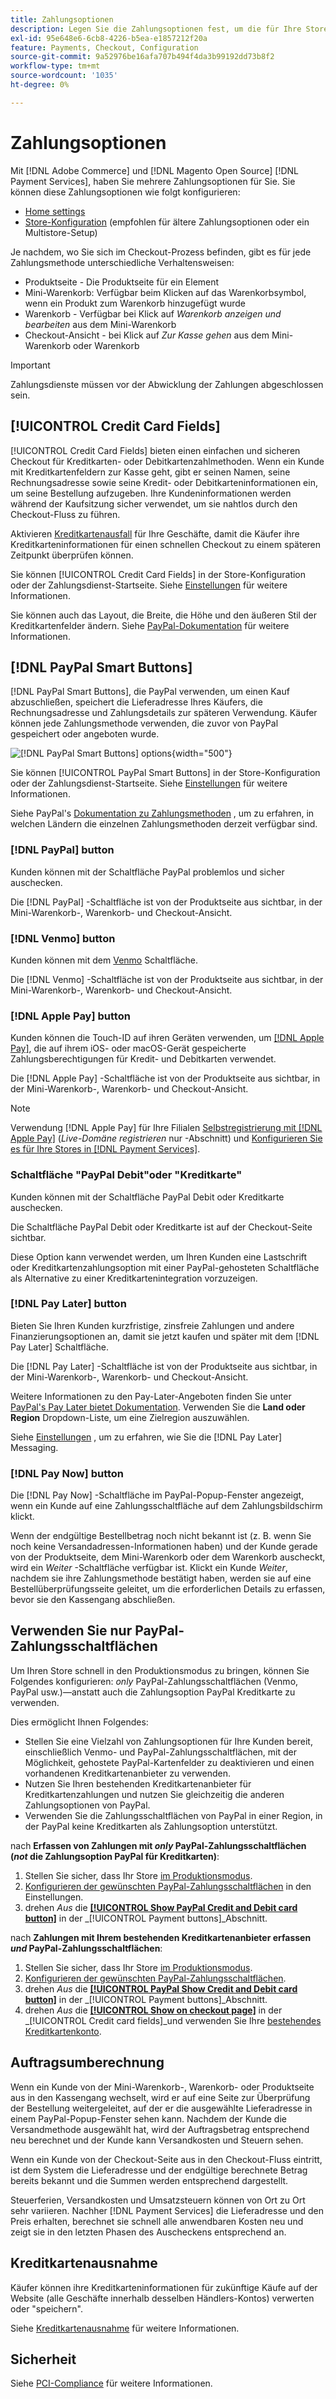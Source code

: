 ```yaml
---
title: Zahlungsoptionen
description: Legen Sie die Zahlungsoptionen fest, um die für Ihre Store-Kunden verfügbaren Methoden anzupassen.
exl-id: 95e648e6-6cb8-4226-b5ea-e1857212f20a
feature: Payments, Checkout, Configuration
source-git-commit: 9a52976be16afa707b494f4da3b99192dd73b8f2
workflow-type: tm+mt
source-wordcount: '1035'
ht-degree: 0%

---
```


# Zahlungsoptionen

Mit [!DNL Adobe Commerce] und [!DNL Magento Open Source] [!DNL Payment Services], haben Sie mehrere Zahlungsoptionen für Sie. Sie können diese Zahlungsoptionen wie folgt konfigurieren:

* [Home settings](payments-home.md)
* [Store-Konfiguration](configure-admin.md) (empfohlen für ältere Zahlungsoptionen oder ein Multistore-Setup)

Je nachdem, wo Sie sich im Checkout-Prozess befinden, gibt es für jede Zahlungsmethode unterschiedliche Verhaltensweisen:

* Produktseite - Die Produktseite für ein Element
* Mini-Warenkorb: Verfügbar beim Klicken auf das Warenkorbsymbol, wenn ein Produkt zum Warenkorb hinzugefügt wurde
* Warenkorb - Verfügbar bei Klick auf _Warenkorb anzeigen und bearbeiten_ aus dem Mini-Warenkorb
* Checkout-Ansicht - bei Klick auf _Zur Kasse gehen_ aus dem Mini-Warenkorb oder Warenkorb

>[!IMPORTANT]
>
>Zahlungsdienste müssen vor der Abwicklung der Zahlungen abgeschlossen sein.

## [!UICONTROL Credit Card Fields]

[!UICONTROL Credit Card Fields] bieten einen einfachen und sicheren Checkout für Kreditkarten- oder Debitkartenzahlmethoden. Wenn ein Kunde mit Kreditkartenfeldern zur Kasse geht, gibt er seinen Namen, seine Rechnungsadresse sowie seine Kredit- oder Debitkarteninformationen ein, um seine Bestellung aufzugeben. Ihre Kundeninformationen werden während der Kaufsitzung sicher verwendet, um sie nahtlos durch den Checkout-Fluss zu führen.

Aktivieren [Kreditkartenausfall](#vaulting) für Ihre Geschäfte, damit die Käufer ihre Kreditkarteninformationen für einen schnellen Checkout zu einem späteren Zeitpunkt überprüfen können.

Sie können [!UICONTROL Credit Card Fields] in der Store-Konfiguration oder der Zahlungsdienst-Startseite. Siehe [Einstellungen](settings.md#credit-card-fields) für weitere Informationen.

Sie können auch das Layout, die Breite, die Höhe und den äußeren Stil der Kreditkartenfelder ändern. Siehe [PayPal-Dokumentation](https://developer.paypal.com/docs/checkout/advanced/customize/card-field-style/) für weitere Informationen.

## [!DNL PayPal Smart Buttons]

[!DNL PayPal Smart Buttons], die PayPal verwenden, um einen Kauf abzuschließen, speichert die Lieferadresse Ihres Käufers, die Rechnungsadresse und Zahlungsdetails zur späteren Verwendung. Käufer können jede Zahlungsmethode verwenden, die zuvor von PayPal gespeichert oder angeboten wurde.

![[!DNL PayPal Smart Buttons] options](assets/payment-buttons.png){width="500"}

Sie können [!UICONTROL PayPal Smart Buttons] in der Store-Konfiguration oder der Zahlungsdienst-Startseite.  Siehe [Einstellungen](settings.md#payment-buttons) für weitere Informationen.

Siehe PayPal&#39;s [Dokumentation zu Zahlungsmethoden](https://developer.paypal.com/docs/checkout/payment-methods/) , um zu erfahren, in welchen Ländern die einzelnen Zahlungsmethoden derzeit verfügbar sind.

### [!DNL PayPal] button

Kunden können mit der Schaltfläche PayPal problemlos und sicher auschecken.

Die [!DNL PayPal] -Schaltfläche ist von der Produktseite aus sichtbar, in der Mini-Warenkorb-, Warenkorb- und Checkout-Ansicht.

### [!DNL Venmo] button

Kunden können mit dem [Venmo](https://venmo.com/) Schaltfläche.

Die [!DNL Venmo] -Schaltfläche ist von der Produktseite aus sichtbar, in der Mini-Warenkorb-, Warenkorb- und Checkout-Ansicht.

### [!DNL Apple Pay] button

Kunden können die Touch-ID auf ihren Geräten verwenden, um [[!DNL Apple Pay]](https://www.apple.com/apple-pay/), die auf ihrem iOS- oder macOS-Gerät gespeicherte Zahlungsberechtigungen für Kredit- und Debitkarten verwendet.

Die [!DNL Apple Pay] -Schaltfläche ist von der Produktseite aus sichtbar, in der Mini-Warenkorb-, Warenkorb- und Checkout-Ansicht.

>[!NOTE]
>
> Verwendung [!DNL Apple Pay] für Ihre Filialen [Selbstregistrierung mit [!DNL Apple Pay]](https://developer.paypal.com/docs/checkout/apm/apple-pay/#register-your-live-domain) (_Live-Domäne registrieren_ nur -Abschnitt) und [Konfigurieren Sie es für Ihre Stores in [!DNL Payment Services]](settings.md#payment-buttons).

### Schaltfläche &quot;PayPal Debit&quot;oder &quot;Kreditkarte&quot;

Kunden können mit der Schaltfläche PayPal Debit oder Kreditkarte auschecken.

Die Schaltfläche PayPal Debit oder Kreditkarte ist auf der Checkout-Seite sichtbar.

Diese Option kann verwendet werden, um Ihren Kunden eine Lastschrift oder Kreditkartenzahlungsoption mit einer PayPal-gehosteten Schaltfläche als Alternative zu einer Kreditkartenintegration vorzuzeigen.

### [!DNL Pay Later] button

Bieten Sie Ihren Kunden kurzfristige, zinsfreie Zahlungen und andere Finanzierungsoptionen an, damit sie jetzt kaufen und später mit dem [!DNL Pay Later] Schaltfläche.

Die [!DNL Pay Later] -Schaltfläche ist von der Produktseite aus sichtbar, in der Mini-Warenkorb-, Warenkorb- und Checkout-Ansicht.

Weitere Informationen zu den Pay-Later-Angeboten finden Sie unter [PayPal&#39;s Pay Later bietet Dokumentation](https://developer.paypal.com/docs/checkout/pay-later/us/). Verwenden Sie die **Land oder Region** Dropdown-Liste, um eine Zielregion auszuwählen.

Siehe [Einstellungen](settings.md#payment-buttons) , um zu erfahren, wie Sie die [!DNL Pay Later] Messaging.

### [!DNL Pay Now] button

Die [!DNL Pay Now] -Schaltfläche im PayPal-Popup-Fenster angezeigt, wenn ein Kunde auf eine Zahlungsschaltfläche auf dem Zahlungsbildschirm klickt.

Wenn der endgültige Bestellbetrag noch nicht bekannt ist (z. B. wenn Sie noch keine Versandadressen-Informationen haben) und der Kunde gerade von der Produktseite, dem Mini-Warenkorb oder dem Warenkorb auscheckt, wird ein _Weiter_ -Schaltfläche verfügbar ist. Klickt ein Kunde _Weiter_, nachdem sie ihre Zahlungsmethode bestätigt haben, werden sie auf eine Bestellüberprüfungsseite geleitet, um die erforderlichen Details zu erfassen, bevor sie den Kassengang abschließen.

## Verwenden Sie nur PayPal-Zahlungsschaltflächen

Um Ihren Store schnell in den Produktionsmodus zu bringen, können Sie Folgendes konfigurieren: _only_ PayPal-Zahlungsschaltflächen (Venmo, PayPal usw.)—anstatt auch die Zahlungsoption PayPal Kreditkarte zu verwenden.

Dies ermöglicht Ihnen Folgendes:

* Stellen Sie eine Vielzahl von Zahlungsoptionen für Ihre Kunden bereit, einschließlich Venmo- und PayPal-Zahlungsschaltflächen, mit der Möglichkeit, gehostete PayPal-Kartenfelder zu deaktivieren und einen vorhandenen Kreditkartenanbieter zu verwenden.
* Nutzen Sie Ihren bestehenden Kreditkartenanbieter für Kreditkartenzahlungen und nutzen Sie gleichzeitig die anderen Zahlungsoptionen von PayPal.
* Verwenden Sie die Zahlungsschaltflächen von PayPal in einer Region, in der PayPal keine Kreditkarten als Zahlungsoption unterstützt.

nach **Erfassen von Zahlungen mit _only_ PayPal-Zahlungsschaltflächen (_not_ die Zahlungsoption PayPal für Kreditkarten)**:

1. Stellen Sie sicher, dass Ihr Store [im Produktionsmodus](settings.md#enable-payment-services).
1. [Konfigurieren der gewünschten PayPal-Zahlungsschaltflächen](settings.md#payment-buttons) in den Einstellungen.
1. drehen _Aus_ die **[[!UICONTROL Show PayPal Credit and Debit card button]](settings.md#payment-buttons)** in der _[!UICONTROL Payment buttons]_Abschnitt.

nach **Zahlungen mit Ihrem bestehenden Kreditkartenanbieter erfassen _und_ PayPal-Zahlungsschaltflächen**:

1. Stellen Sie sicher, dass Ihr Store [im Produktionsmodus](settings.md#enable-payment-services).
1. [Konfigurieren der gewünschten PayPal-Zahlungsschaltflächen](settings.md#payment-buttons).
1. drehen _Aus_ die **[[!UICONTROL PayPal Show Credit and Debit card button]](settings.md#payment-buttons)** in der _[!UICONTROL Payment buttons]_Abschnitt.
1. drehen _Aus_ die **[[!UICONTROL Show on checkout page]](settings.md#credit-card-fields)** in der _[!UICONTROL Credit card fields]_und verwenden Sie Ihre [bestehendes Kreditkartenkonto](https://experienceleague.adobe.com/docs/commerce-admin/stores-sales/payments/payments.html#payments).

## Auftragsumberechnung

Wenn ein Kunde von der Mini-Warenkorb-, Warenkorb- oder Produktseite aus in den Kassengang wechselt, wird er auf eine Seite zur Überprüfung der Bestellung weitergeleitet, auf der er die ausgewählte Lieferadresse in einem PayPal-Popup-Fenster sehen kann. Nachdem der Kunde die Versandmethode ausgewählt hat, wird der Auftragsbetrag entsprechend neu berechnet und der Kunde kann Versandkosten und Steuern sehen.

Wenn ein Kunde von der Checkout-Seite aus in den Checkout-Fluss eintritt, ist dem System die Lieferadresse und der endgültige berechnete Betrag bereits bekannt und die Summen werden entsprechend dargestellt.

Steuerferien, Versandkosten und Umsatzsteuern können von Ort zu Ort sehr variieren. Nachher [!DNL Payment Services] die Lieferadresse und den Preis erhalten, berechnet sie schnell alle anwendbaren Kosten neu und zeigt sie in den letzten Phasen des Auscheckens entsprechend an.

## Kreditkartenausnahme

Käufer können ihre Kreditkarteninformationen für zukünftige Käufe auf der Website (alle Geschäfte innerhalb desselben Händlers-Kontos) verwerten oder &quot;speichern&quot;.

Siehe [Kreditkartenausnahme](vaulting.md) für weitere Informationen.

## Sicherheit

Siehe [PCI-Compliance](security.md#pci-compliance) für weitere Informationen.
